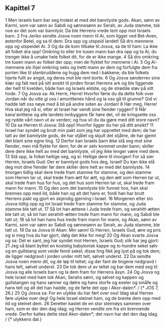 ## Kapittel 7

1 Men Israels barn bar seg troløst at med det bannlyste gods. Akan, sønn av Karmi, som var sønn av Sabdi og sønnesønn av Serah, av Juda stamme, tok noe av det som var bannlyst. Da ble Herrens vrede tent opp mot Israels barn.
2 Fra Jeriko sendte Josva noen menn til Ai, som ligger ved Bet-Aven, østenfor Betel, og sa til dem: Dra opp og utspeid landet! Så dro mennene opp og utspeidet Ai.
3 Og da de kom tilbake til Josva, sa de til ham: La ikke alt folket dra opp! Omkring to eller tre tusen mann kan dra opp og ta Ai; du trenger ikke å umake hele folket dit, for de er ikke mange.
4 Så dro omkring tre tusen mann av folket der opp; men de flyktet for mennene i Ai.
5 Og Ai-mennene slo ihjel omkring seks og tretti mann av dem og forfulgte dem fra porten like til stenbruddene og hugg dem ned i bakkene; da ble folkets hjerte fullt av angst, og deres mot ble rent borte.
6 Og Josva sønderrev sine klær og falt ned på sitt ansikt til jorden foran Herrens ark og ble liggende der helt til kvelden, både han og Israels eldste, og de strødde støv på sitt hode.
7 Og Josva sa: Ak Herre, Herre! Hvorfor førte du da dette folk over Jordan når du ville gi oss i amorittenes hånd og la oss gå til grunne? Gid vi hadde latt oss nøye med å bli på andre siden av Jordan!
8 Hør meg, Herre! Hva skal jeg nå si, etter at Israel har vendt sine fiender ryggen?
9 Når kana'anittene og alle landets innbyggere får høre det, vil de kringsette oss og rydde vårt navn ut av verden; og hva vil du da gjøre med ditt store navn?
10 Da sa Herren til Josva: Stå opp! Hvorfor ligger du her på ditt ansikt?
11 Israel har syndet og brutt min pakt som jeg har opprettet med dem; de har tatt av det bannlyste gods, de har stjålet og skjult det stjålne, de har gjemt det blant sine egne ting.
12 Derfor kan Israels barn ikke stå seg mot sine fiender, men må flykte for dem; for de er selv kommet under bann; skiller dere dere ikke helt av med det bannlyste, vil jeg ikke lenger være med dere.
13 Stå opp, la folket hellige seg, og si: Hellige dere til imorgen! For så sier Herren, Israels Gud: Der er bannlyst gods hos deg, Israel! Du kan ikke stå deg mot dine fiender før dere skiller dere helt av med det bannlyste.
14 Imorgen tidlig skal dere trede fram stamme for stamme, og den stamme som Herren tar ut, skal trede fram ætt for ætt, og den ætt som Herren tar ut, skal trede fram hus for hus, og det hus som Herren tar ut, skal trede fram mann for mann.
15 Og den som det bannlyste blir funnet hos, han skal brennes opp med ild, både han og alt det hans er, fordi han har brutt Herrens pakt og gjort en skjendig gjerning i Israel.
16 Morgenen etter sto Josva tidlig opp og lot Israel trede fram stamme for stamme, og Juda stamme ble tatt ut.
17 Så lot han ættene i Juda trede fram, og serahitt-ætten ble tatt ut; så lot han serahitt-ætten trede fram mann for mann, og Sabdi ble tatt ut;
18 så lot han hans hus trede fram mann for mann, og Akan, sønn av Karmi, som var sønn av Sabdi og sønnesønn av Serah, av Juda stamme, ble tatt ut.
19 Da sa Josva til Akan: Min sønn! Gi Herren, Israels Gud, ære og pris og si meg hva du har gjort, dølg det ikke for meg!
20 Og Akan svarte Josva og sa: Det er sant, jeg har syndet mot Herren, Israels Gud; slik har jeg gjort:
21 Jeg så blant byttet en kostelig babylonisk kappe og to hundre sekel sølv og en gullstang som veide femti sekel; disse ting fikk jeg lyst på og tok dem; de ligger nedgravd i jorden under mitt telt, sølvet underst.
22 Da sendte Josva noen menn dit, og de løp til teltet; og der fant de tingene nedgravd i hans telt, sølvet underst.
23 De tok dem ut av teltet og bar dem med seg til Josva og alle Israels barn og la dem fram for Herrens åsyn.
24 Og Josva og hele Israel med ham tok Akan, Serahs sønn, og sølvet og kappen og gullstangen og hans sønner og døtre og hans storfe og eseler og småfe og hans telt og alt det han hadde, og de førte det opp i Akor-dalen*. / {* JOS 7, 26.}
25 Og Josva sa: For en ulykke du har ført over oss! Idag skal Herren føre ulykke over deg! Og hele Israel steinet ham, og de brente dem opp med ild og steinet dem.
26 Deretter kastet de en stor steinrøys sammen over ham, som er der den dag idag; og Herren vendte om fra sin brennende vrede. Derfor kaltes dette sted Akor-dalen*; det navn har det den dag idag. / {* ulykkens dal.}
